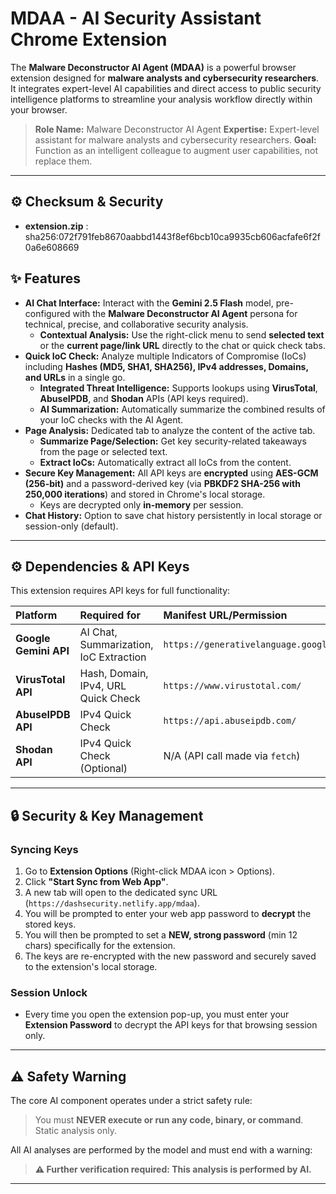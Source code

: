 # MDAA - AI Security Assistant Chrome Extension

The **Malware Deconstructor AI Agent (MDAA)** is a powerful browser extension designed for **malware analysts and cybersecurity researchers**. It integrates expert-level AI capabilities and direct access to public security intelligence platforms to streamline your analysis workflow directly within your browser.

> **Role Name:** Malware Deconstructor AI Agent
> **Expertise:** Expert-level assistant for malware analysts and cybersecurity researchers.
> **Goal:** Function as an intelligent colleague to augment user capabilities, not replace them.

---
## ⚙️ Checksum & Security
* **extension.zip** : sha256:072f791feb8670aabbd1443f8ef6bcb10ca9935cb606acfafe6f2f0a6e608669
## ✨ Features

* **AI Chat Interface:** Interact with the **Gemini 2.5 Flash** model, pre-configured with the **Malware Deconstructor AI Agent** persona for technical, precise, and collaborative security analysis.
    * **Contextual Analysis:** Use the right-click menu to send **selected text** or the **current page/link URL** directly to the chat or quick check tabs.
* **Quick IoC Check:** Analyze multiple Indicators of Compromise (IoCs) including **Hashes (MD5, SHA1, SHA256), IPv4 addresses, Domains, and URLs** in a single go.
    * **Integrated Threat Intelligence:** Supports lookups using **VirusTotal**, **AbuseIPDB**, and **Shodan** APIs (API keys required).
    * **AI Summarization:** Automatically summarize the combined results of your IoC checks with the AI Agent.
* **Page Analysis:** Dedicated tab to analyze the content of the active tab.
    * **Summarize Page/Selection:** Get key security-related takeaways from the page or selected text.
    * **Extract IoCs:** Automatically extract all IoCs from the content.
* **Secure Key Management:** All API keys are **encrypted** using **AES-GCM (256-bit)** and a password-derived key (via **PBKDF2 SHA-256 with 250,000 iterations**) and stored in Chrome's local storage.
    * Keys are decrypted only **in-memory** per session.
* **Chat History:** Option to save chat history persistently in local storage or session-only (default).

---

## ⚙️ Dependencies & API Keys

This extension requires API keys for full functionality:

| Platform | Required for | Manifest URL/Permission |
| :--- | :--- | :--- |
| **Google Gemini API** | AI Chat, Summarization, IoC Extraction | `https://generativelanguage.googleapis.com/` |
| **VirusTotal API** | Hash, Domain, IPv4, URL Quick Check | `https://www.virustotal.com/` |
| **AbuseIPDB API** | IPv4 Quick Check | `https://api.abuseipdb.com/` |
| **Shodan API** | IPv4 Quick Check (Optional) | N/A (API call made via `fetch`) |

---

## 🔒 Security & Key Management

### Syncing Keys

1.  Go to **Extension Options** (Right-click MDAA icon > Options).
2.  Click **"Start Sync from Web App"**.
3.  A new tab will open to the dedicated sync URL (`https://dashsecurity.netlify.app/mdaa`).
4.  You will be prompted to enter your web app password to **decrypt** the stored keys.
5.  You will then be prompted to set a **NEW, strong password** (min 12 chars) specifically for the extension.
6.  The keys are re-encrypted with the new password and securely saved to the extension's local storage.

### Session Unlock

* Every time you open the extension pop-up, you must enter your **Extension Password** to decrypt the API keys for that browsing session only.

---

## ⚠️ Safety Warning

The core AI component operates under a strict safety rule:
> You must **NEVER execute or run any code, binary, or command**. Static analysis only.

All AI analyses are performed by the model and must end with a warning:
> **⚠️ Further verification required: This analysis is performed by AI.**

---
